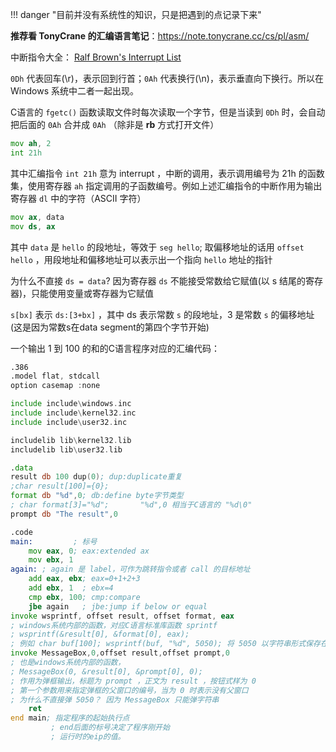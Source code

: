 
!!! danger "目前并没有系统性的知识，只是把遇到的点记录下来"

**推荐看 TonyCrane 的汇编语言笔记**：https://note.tonycrane.cc/cs/pl/asm/

中断指令大全： [Ralf Brown's Interrupt List](./interruptlist/rbrown.htm)

`0Dh` 代表回车(\\r)，表示回到行首；`0Ah` 代表换行(\\n)，表示垂直向下换行。所以在 Windows 系统中二者一起出现。

C语言的 `fgetc()` 函数读取文件时每次读取一个字节，但是当读到 `0Dh` 时，会自动把后面的 `0Ah` 合并成 `0Ah` （除非是 **rb** 方式打开文件）

```asm
mov ah, 2
int 21h
```

其中汇编指令 `int 21h` 意为 interrupt ，中断的调用，表示调用编号为 21h 的函数集，使用寄存器 `ah` 指定调用的子函数编号。例如上述汇编指令的中断作用为输出寄存器 `dl` 中的字符（ASCII 字符）

```asm
mov ax, data
mov ds, ax
```

其中 `data` 是 `hello` 的段地址，等效于 `seg hello`; 取偏移地址的话用 `offset hello` ，用段地址和偏移地址可以表示出一个指向 `hello` 地址的指针

为什么不直接 `ds = data`? 因为寄存器 `ds` 不能接受常数给它赋值(以 s 结尾的寄存器)，只能使用变量或寄存器为它赋值

`s[bx]` 表示 `ds:[3+bx]` ，其中 ds 表示常数 `s` 的段地址，3 是常数 `s` 的偏移地址(这是因为常数s在data segment的第四个字节开始)

一个输出 1 到 100 的和的C语言程序对应的汇编代码：

```asm
.386
.model flat, stdcall
option casemap :none

include include\windows.inc
include include\kernel32.inc
include include\user32.inc

includelib lib\kernel32.lib
includelib lib\user32.lib

.data
result db 100 dup(0); dup:duplicate重复
;char result[100]={0};
format db "%d",0; db:define byte字节类型
; char format[3]="%d";       "%d",0 相当于C语言的 "%d\0"
prompt db "The result",0

.code
main:         ; 标号
    mov eax, 0; eax:extended ax
    mov ebx, 1
again: ; again 是 label，可作为跳转指令或者 call 的目标地址
    add eax, ebx; eax=0+1+2+3
    add ebx, 1  ; ebx=4
    cmp ebx, 100; cmp:compare
    jbe again   ; jbe:jump if below or equal
invoke wsprintf, offset result, offset format, eax
; windows系统内部的函数，对应C语言标准库函数 sprintf
; wsprintf(&result[0], &format[0], eax);
; 例如 char buf[100]; wsprintf(buf, "%d", 5050); 将 5050 以字符串形式保存在数组 buf 中("5050\0")
invoke MessageBox,0,offset result,offset prompt,0
; 也是windows系统内部的函数，
; MessageBox(0, &result[0], &prompt[0], 0);
; 作用为弹框输出，标题为 prompt ，正文为 result ，按钮式样为 0
; 第一个参数用来指定弹框的父窗口的编号，当为 0 时表示没有父窗口
; 为什么不直接弹 5050？ 因为 MessageBox 只能弹字符串
    ret
end main; 指定程序的起始执行点
         ; end后面的标号决定了程序刚开始
         ; 运行时的eip的值。
```